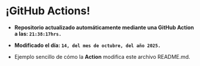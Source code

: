 # ¡GitHub Actions!
* **Repositorio actualizado automáticamente mediante una GitHub Action a las: `21:38:17hrs.`**
* **Modificado el día: `14, del mes de octubre, del año 2025.`**

* Ejemplo sencillo de cómo la **Action** modifica este archivo README.md.
